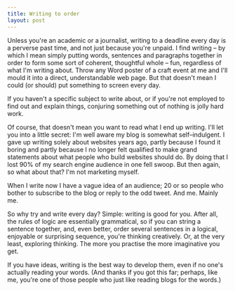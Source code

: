 ```yaml
---
title: Writing to order
layout: post
---
```


Unless you're an academic or a journalist, writing to a deadline every day is a perverse past time, and not just because you're unpaid. I find writing &#8211; by which I mean simply putting words, sentences and paragraphs together in order to form some sort of coherent, thoughtful whole &#8211; fun, regardless of what I'm writing about. Throw any Word poster of a craft event at me and I'll mould it into a direct, understandable web page. But that doesn't mean I could (or should) put something to screen every day.

If you haven't a specific subject to write about, or if you're not employed to find out and explain things, conjuring something out of nothing is jolly hard work.

Of course, that doesn't mean you want to read what I end up writing. I'll let you into a little secret: I'm well aware my blog is somewhat self&#8211;indulgent. I gave up writing solely about websites years ago, partly because I found it boring and partly because I no longer felt qualified to make grand statements about what people who build websites should do. By doing that I lost 90% of my search engine audience in one fell swoop. But then again, so what about that? I'm not marketing myself.

When I write now I have a vague idea of an audience; 20 or so people who bother to subscribe to the blog or reply to the odd tweet. And me. Mainly me.

So why try and write every day? Simple: writing is good for you. After all, the rules of logic are essentially grammatical, so if you can string a sentence together, and, even better, order several sentences in a logical, enjoyable or surprising sequence, you're thinking creatively. Or, at the very least, exploring thinking. The more you practise the more imaginative you get.

If you have ideas, writing is the best way to develop them, even if no one's actually reading your words. (And thanks if you got this far; perhaps, like me, you're one of those people who just like reading blogs for the words.)